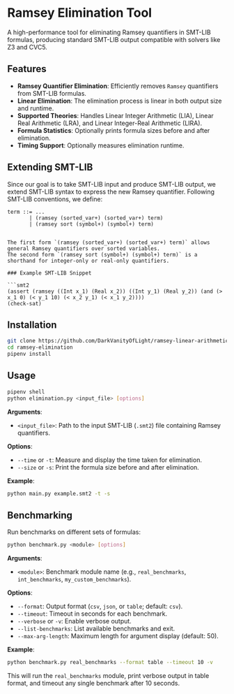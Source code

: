 # Ramsey Elimination Tool

A high-performance tool for eliminating Ramsey quantifiers in SMT-LIB formulas, producing standard SMT-LIB output compatible with solvers like Z3 and CVC5.

## Features

* **Ramsey Quantifier Elimination**: Efficiently removes `Ramsey` quantifiers from SMT-LIB formulas.
* **Linear Elimination**: The elimination process is linear in both output size and runtime. 
* **Supported Theories**: Handles Linear Integer Arithmetic (LIA), Linear Real Arithmetic (LRA), and Linear Integer-Real Arithmetic (LIRA).
* **Formula Statistics**: Optionally prints formula sizes before and after elimination.
* **Timing Support**: Optionally measures elimination runtime.

## Extending SMT-LIB

Since our goal is to take SMT-LIB input and produce SMT-LIB output, we extend SMT-LIB syntax to express the new Ramsey quantifier. Following SMT-LIB conventions, we define:

```
term ::= ... 
       | (ramsey (sorted_var+) (sorted_var+) term)
       | (ramsey sort (symbol+) (symbol+) term)


The first form `(ramsey (sorted_var+) (sorted_var+) term)` allows general Ramsey quantifiers over sorted variables.
The second form `(ramsey sort (symbol+) (symbol+) term)` is a shorthand for integer-only or real-only quantifiers.

### Example SMT-LIB Snippet

```smt2
(assert (ramsey ((Int x_1) (Real x_2)) ((Int y_1) (Real y_2)) (and (> x_1 0) (< y_1 10) (< x_2 y_1) (< x_1 y_2))))
(check-sat)
```

## Installation

```bash
git clone https://github.com/DarkVanityOfLight/ramsey-linear-arithmetics
cd ramsey-elimination
pipenv install
```

## Usage

```bash
pipenv shell
python elimination.py <input_file> [options]
```

**Arguments**:

* `<input_file>`: Path to the input SMT-LIB (`.smt2`) file containing Ramsey quantifiers.

**Options**:

* `--time` or `-t`: Measure and display the time taken for elimination.
* `--size` or `-s`: Print the formula size before and after elimination.

**Example**:

```bash
python main.py example.smt2 -t -s
```

## Benchmarking

Run benchmarks on different sets of formulas:

```bash
python benchmark.py <module> [options]
```

**Arguments**:

* `<module>`: Benchmark module name (e.g., `real_benchmarks`, `int_benchmarks`, `my_custom_benchmarks`).

**Options**:

* `--format`: Output format (`csv`, `json`, or `table`; default: `csv`).
* `--timeout`: Timeout in seconds for each benchmark.
* `--verbose` or `-v`: Enable verbose output.
* `--list-benchmarks`: List available benchmarks and exit.
* `--max-arg-length`: Maximum length for argument display (default: 50).

**Example**:

```bash
python benchmark.py real_benchmarks --format table --timeout 10 -v
```

This will run the `real_benchmarks` module, print verbose output in table format, and timeout any single benchmark after 10 seconds.
